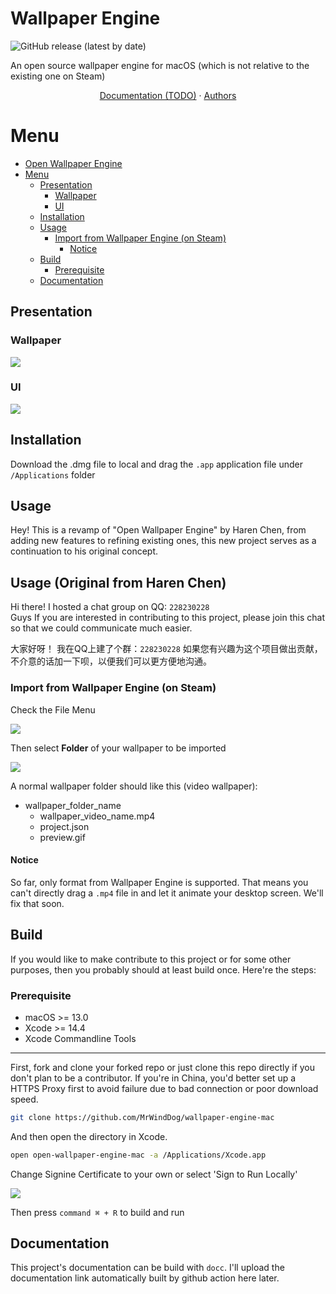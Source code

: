 Wallpaper Engine
=========

![GitHub release (latest by date)](https://img.shields.io/github/v/release/MrWindDog/wallpaper-engine-mac)

An open source wallpaper engine for macOS (which is not relative to the existing one on Steam)

<p align="center">
<a href="https://example.com">Documentation (TODO)</a>
·
<a href="https://github.com/MrWindDog/wallpaper-engine/blob/main/AUTHORS.md">Authors</a>
</p>

Menu
=================

<!--ts-->
- [Open Wallpaper Engine](#open-wallpaper-engine)
- [Menu](#menu)
  - [Presentation](#presentation)
    - [Wallpaper](#wallpaper)
    - [UI](#ui)
  - [Installation](#installation)
  - [Usage](#usage)
    - [Import from Wallpaper Engine (on Steam)](#import-from-wallpaper-engine-on-steam)
      - [Notice](#notice)
  - [Build](#build)
    - [Prerequisite](#prerequisite)
  - [Documentation](#documentation)
<!--te-->

## Presentation

### Wallpaper

![](resources/wallpaper.png)

### UI

![](resources/wallpaper-with-windows.png)


## Installation
Download the .dmg file to local and drag the `.app` application file under `/Applications` folder

## Usage
Hey!
This is a revamp of "Open Wallpaper Engine" by Haren Chen,
from adding new features to refining existing ones, this new
project serves as a continuation to his original concept.

## Usage (Original from Haren Chen)
Hi there!
I hosted a chat group on QQ: `228230228`  
Guys If you are interested in contributing to this project, please 
join this chat so that we could communicate much easier.

大家好呀！ 
我在QQ上建了个群：`228230228` 
如果您有兴趣为这个项目做出贡献，不介意的话加一下呗，以便我们可以更方便地沟通。



### Import from Wallpaper Engine (on Steam)

Check the File Menu

![](resources/import-menu.png)

Then select **Folder** of your wallpaper to be imported

![](resources/import-panel.png)

A normal wallpaper folder should like this (video wallpaper):
- wallpaper_folder_name
  - wallpaper_video_name.mp4
  - project.json
  - preview.gif

#### Notice
So far, only format from Wallpaper Engine is supported. That means you can't directly drag a `.mp4` file in and let it animate your desktop screen. We'll fix that soon.


## Build
If you would like to make contribute to this project or for some other purposes, then you probably should at least build once. Here're the steps:

### Prerequisite
- macOS >= 13.0
- Xcode >= 14.4
- Xcode Commandline Tools

-----
First, fork and clone your forked repo or just clone this repo directly if you don't plan to be a contributor. If you're in China, you'd better set up a HTTPS Proxy first to avoid failure due to bad connection or poor download speed.
```sh
git clone https://github.com/MrWindDog/wallpaper-engine-mac
```

And then open the directory in Xcode.
```sh
open open-wallpaper-engine-mac -a /Applications/Xcode.app
```

Change Signine Certificate to your own or select 'Sign to Run Locally'

![](resources/change-signing-certificate.png)

Then press `command ⌘ + R` to build and run


## Documentation
This project's documentation can be build with `docc`. I'll upload the documentation link automatically built by github action here later.
